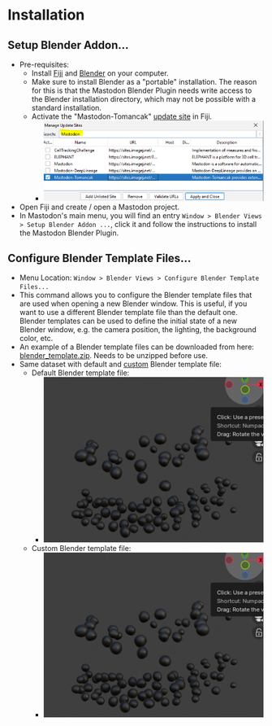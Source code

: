 # Installation

## Setup Blender Addon...

* Pre-requisites:
    * Install [Fiji](https://imagej.net/downloads) and [Blender](https://blender.org/download) on your computer.
    * Make sure to install Blender as a "portable" installation. The reason for this is that the Mastodon Blender
      Plugin needs write access to the Blender installation directory, which may not be possible with a standard
      installation.
    * Activate the "Mastodon-Tomancak" [update site](https://imagej.net/update-sites/following) in Fiji.
        * ![Mastodon.png](installation/Mastodon.png)
* Open Fiji and create / open a Mastodon project.
* In Mastodon's main menu, you will find an entry ```Window > Blender Views > Setup Blender Addon ...```, click it and
  follow the instructions to install the Mastodon Blender Plugin.

## Configure Blender Template Files...

* Menu Location: `Window > Blender Views > Configure Blender Template Files...`
* This command allows you to configure the Blender template files that are used when opening a new Blender window. This
  is useful, if you want to use a different Blender template file than the default one. Blender templates can be used to
  define the initial state of a new Blender window, e.g. the camera position, the lighting, the background color, etc.
* An example of a Blender template files can be downloaded from
  here: [blender_template.zip](https://github.com/user-attachments/files/18346100/default_empty_spot-radius_2024-05-31.zip).
  Needs to be unzipped before use.
* Same dataset with default
  and [custom](https://github.com/user-attachments/files/18346100/default_empty_spot-radius_2024-05-31.zip) Blender
  template file:
    * Default Blender template file:
        * ![default_template.gif](installation/default_template.gif)
    * Custom Blender template file:
        * ![custom_template.gif](installation/custom_template.gif)
